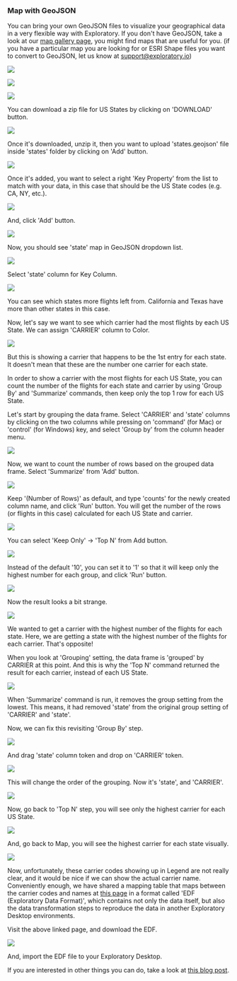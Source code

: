 ### Map with GeoJSON

You can bring your own GeoJSON files to visualize your geographical data in a very flexible way with Exploratory. If you don't have GeoJSON, take a look at our [map gallery page](https://exploratory.io/map), you might find maps that are  useful for you. (if you have a particular map you are looking for or ESRI Shape files you want to convert to GeoJSON, let us know at support@exploratory.io)

![](images/quick-start-map1.png)

![](images/quick-start-map2.png)

![](images/quick-start-map3.png)

You can download a zip file for US States by clicking on 'DOWNLOAD' button.

![](images/quick-start-map4.png)

Once it's downloaded, unzip it, then you want to upload 'states.geojson' file inside 'states' folder by clicking on 'Add' button.

![](images/quick-start-map6.png)

Once it's added, you want to select a right 'Key Property' from the list to match with your data, in this case that should be the US State codes (e.g. CA, NY, etc.).

![](images/quick-start-map8.png)

And, click 'Add' button.

![](images/quick-start-map9.png)

Now, you should see 'state' map in GeoJSON dropdown list.

![](images/quick-start-map10.png)

Select 'state' column for Key Column.

![](images/quick-start-map11.png)

You can see which states more flights left from. California and Texas have more than other states in this case.

Now, let's say we want to see which carrier had the most flights by each US State. We can assign 'CARRIER' column to Color.

![](images/quick-start-map12.png)

But this is showing a carrier that happens to be the 1st entry for each state. It doesn't mean that these are the number one carrier for each state.

In order to show a carrier with the most flights for each US State, you can count the number of the flights for each state and carrier by using 'Group By' and 'Summarize' commands, then keep only the top 1 row for each US State.

Let's start by grouping the data frame. Select 'CARRIER' and 'state' columns by clicking on the two columns while pressing on 'command' (for Mac) or 'control' (for Windows) key, and select 'Group by' from the column header menu.

![](images/quick-start-map13.png)

Now, we want to count the number of rows based on the grouped data frame. Select 'Summarize' from 'Add' button.

![](images/quick-start-map14.png)

Keep '(Number of Rows)' as default, and type 'counts' for the newly created column name, and click 'Run' button. You will get the number of the rows (or flights in this case) calculated for each US State and carrier.

![](images/quick-start-map15.png)

You can select 'Keep Only' -> 'Top N' from Add button.

![](images/quick-start-map16.png)

Instead of the default '10', you can set it to '1' so that it will keep only the highest number for each group, and click 'Run' button.

![](images/quick-start-map17.png)

Now the result looks a bit strange.

![](images/quick-start-map18.png)

We wanted to get a carrier with the highest number of the flights for each state. Here, we are getting a state with the highest number of the flights for each carrier. That's opposite!

When you look at 'Grouping' setting, the data frame is 'grouped' by CARRIER at this point. And this is why the 'Top N' command returned the result for each carrier, instead of each US State.

![](images/quick-start-map19.png)

When 'Summarize' command is run, it removes the group setting from the lowest. This means, it had removed 'state' from the original group setting of 'CARRIER' and 'state'.

Now, we can fix this revisiting 'Group By' step.

![](images/quick-start-map20.png)

And drag 'state' column token and drop on 'CARRIER' token.

![](images/quick-start-map21.png)


This will change the order of the grouping. Now it's 'state', and 'CARRIER'.

![](images/quick-start-map22.png)

Now, go back to 'Top N' step, you will see only the highest carrier for each US State.

![](images/quick-start-map23.png)

And, go back to Map, you will see the highest carrier for each state visually.

![](images/quick-start-map24.png)



Now, unfortunately, these carrier codes showing up in Legend are not really clear, and it would be nice if we can show the actual carrier name. Conveniently enough, we have shared a mapping table that maps between the carrier codes and names at [this page](https://exploratory.io/data/kanaugust/9876993836892339) in a format called 'EDF (Exploratory Data Format)', which contains not only the data itself, but also the data transformation steps to reproduce the data in another Exploratory Desktop environments.

Visit the above linked page, and download the EDF.

![](images/quick-start-map5.png)

And, import the EDF file to your Exploratory Desktop.




If you are interested in other things you can do, take a look at [this blog post](https://blog.exploratory.io/visualizing-geospatial-data-with-your-own-geojson-f96dde0f6296#.y7v3v5nyj).
